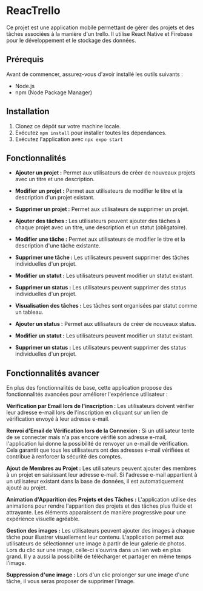 # ReacTrello

Ce projet est une application mobile permettant de gérer des projets et des tâches associées à la manière d'un trello. Il utilise React Native et Firebase pour le développement et le stockage des données.

## Prérequis

Avant de commencer, assurez-vous d'avoir installé les outils suivants :

-   Node.js
-   npm (Node Package Manager)

## Installation

1. Clonez ce dépôt sur votre machine locale.
2. Exécutez `npm install` pour installer toutes les dépendances.
3. Exécutez l'application avec `npx expo start`

## Fonctionnalités

-   **Ajouter un projet :** Permet aux utilisateurs de créer de nouveaux projets avec un titre et une description.
-   **Modifier un projet :** Permet aux utilisateurs de modifier le titre et la description d'un projet existant.
-   **Supprimer un projet :** Permet aux utilisateurs de supprimer un projet.

-   **Ajouter des tâches :** Les utilisateurs peuvent ajouter des tâches à chaque projet avec un titre, une description et un statut (obligatoire).

-   **Modifier une tâche :** Permet aux utilisateurs de modifier le titre et la description d'une tâche existante.

-   **Supprimer une tâche :** Les utilisateurs peuvent supprimer des tâches individuelles d'un projet.

-   **Modifier un statut :** Les utilisateurs peuvent modifier un statut existant.
-   **Supprimer un status :** Les utilisateurs peuvent supprimer des status individuelles d'un projet.

-   **Visualisation des tâches :** Les tâches sont organisées par statut comme un tableau.
-   **Ajouter un status :** Permet aux utilisateurs de créer de nouveaux status.
-   **Modifier un statut :** Les utilisateurs peuvent modifier un statut existant.
-   **Supprimer un status :** Les utilisateurs peuvent supprimer des status individuelles d'un projet.

## Fonctionnalités avancer

En plus des fonctionnalités de base, cette application propose des fonctionnalités avancées pour améliorer l'expérience utilisateur :

**Vérification par Email lors de l'inscription :** Les utilisateurs doivent vérifier leur adresse e-mail lors de l'inscription en cliquant sur un lien de vérification envoyé à leur adresse e-mail.

**Renvoi d'Email de Vérification lors de la Connexion :** Si un utilisateur tente de se connecter mais n'a pas encore vérifié son adresse e-mail, l'application lui donne la possibilité de renvoyer un e-mail de vérification. Cela garantit que tous les utilisateurs ont des adresses e-mail vérifiées et contribue à renforcer la sécurité des comptes.

**Ajout de Membres au Projet :** Les utilisateurs peuvent ajouter des membres à un projet en saisissant leur adresse e-mail. Si l'adresse e-mail appartient à un utilisateur existant dans la base de données, il est automatiquement ajouté au projet.

**Animation d'Apparition des Projets et des Tâches :** L'application utilise des animations pour rendre l'apparition des projets et des tâches plus fluide et attrayante. Les éléments apparaissent de manière progressive pour une expérience visuelle agréable.

**Gestion des images :** Les utilisateurs peuvent ajouter des images à chaque tâche pour illustrer visuellement leur contenu. L'application permet aux utilisateurs de sélectionner une image à partir de leur galerie de photos. Lors du clic sur une image, celle-ci s'ouvrira dans un lien web en plus grand. Il y a aussi la possibilité de télécharger et partager en même temps l'image.

**Suppression d'une image :** Lors d'un clic prolonger sur une image d'une tâche, il vous seras proposer de supprimer l'image.
